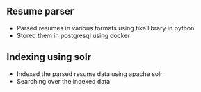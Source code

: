 ## Resume parser
* Parsed resumes in various formats using tika library in python
* Stored them in postgresql using docker

## Indexing using solr
* Indexed the parsed resume data using apache solr
* Searching over the indexed data
